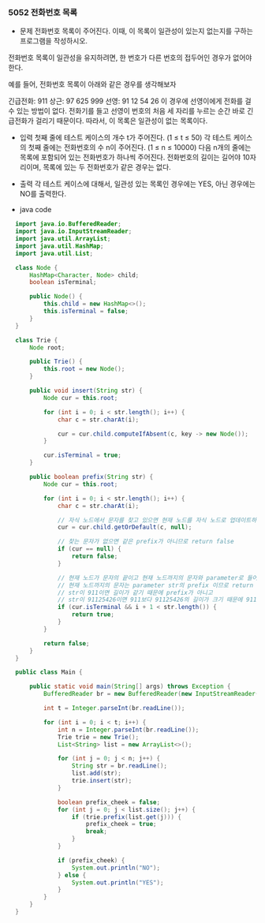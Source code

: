 ### 5052 전화번호 목록
  - 문제
  전화번호 목록이 주어진다. 이때, 이 목록이 일관성이 있는지 없는지를 구하는 프로그램을 작성하시오.

  전화번호 목록이 일관성을 유지하려면, 한 번호가 다른 번호의 접두어인 경우가 없어야 한다.

  예를 들어, 전화번호 목록이 아래와 같은 경우를 생각해보자

  긴급전화: 911
  상근: 97 625 999
  선영: 91 12 54 26
  이 경우에 선영이에게 전화를 걸 수 있는 방법이 없다. 전화기를 들고 선영이 번호의 처음 세 자리를 누르는 순간 바로 긴급전화가 걸리기 때문이다. 따라서, 이 목록은 일관성이 없는 목록이다. 
  
  - 입력
  첫째 줄에 테스트 케이스의 개수 t가 주어진다. (1 ≤ t ≤ 50) 각 테스트 케이스의 첫째 줄에는 전화번호의 수 n이 주어진다. (1 ≤ n ≤ 10000) 다음 n개의 줄에는 목록에 포함되어 있는 전화번호가 하나씩 주어진다. 전화번호의 길이는 길어야 10자리이며, 목록에 있는 두 전화번호가 같은 경우는 없다.
  
  - 출력
  각 테스트 케이스에 대해서, 일관성 있는 목록인 경우에는 YES, 아닌 경우에는 NO를 출력한다.
  
  - java code
  ```java
    import java.io.BufferedReader;
    import java.io.InputStreamReader;
    import java.util.ArrayList;
    import java.util.HashMap;
    import java.util.List;

    class Node {
        HashMap<Character, Node> child;
        boolean isTerminal;

        public Node() {
            this.child = new HashMap<>();
            this.isTerminal = false;
        }
    }

    class Trie {
        Node root;

        public Trie() {
            this.root = new Node();
        }

        public void insert(String str) {
            Node cur = this.root;

            for (int i = 0; i < str.length(); i++) {
                char c = str.charAt(i);

                cur = cur.child.computeIfAbsent(c, key -> new Node());
            }

            cur.isTerminal = true;
        }

        public boolean prefix(String str) {
            Node cur = this.root;

            for (int i = 0; i < str.length(); i++) {
                char c = str.charAt(i);

                // 자식 노드에서 문자를 찾고 있으면 현재 노드를 자식 노드로 업데이트하고 없으면 null로 업데이트
                cur = cur.child.getOrDefault(c, null);

                // 찾는 문자가 없으면 같은 prefix가 아니므로 return false
                if (cur == null) {
                    return false;
                }

                // 현재 노드가 문자의 끝이고 현재 노드까지의 문자와 parameter로 들어온 str과 길이가 같지 않으면
                // 현재 노드까지의 문자는 parameter str의 prefix 이므로 return true
                // str이 911이면 길이가 같기 때문에 prefix가 아니고
                // str이 91125426이면 911보다 91125426의 길이가 크기 때문에 911은 str의 prefix 임
                if (cur.isTerminal && i + 1 < str.length()) {
                    return true;
                }
            }

            return false;
        }
    }

    public class Main {

        public static void main(String[] args) throws Exception {
            BufferedReader br = new BufferedReader(new InputStreamReader(System.in));

            int t = Integer.parseInt(br.readLine());

            for (int i = 0; i < t; i++) {
                int n = Integer.parseInt(br.readLine());
                Trie trie = new Trie();
                List<String> list = new ArrayList<>();

                for (int j = 0; j < n; j++) {
                    String str = br.readLine();
                    list.add(str);
                    trie.insert(str);
                }

                boolean prefix_cheek = false;
                for (int j = 0; j < list.size(); j++) {
                    if (trie.prefix(list.get(j))) {
                        prefix_cheek = true;
                        break;
                    }
                }

                if (prefix_cheek) {
                    System.out.println("NO");
                } else {
                    System.out.println("YES");
                }
            }
        }
    }
  ```
